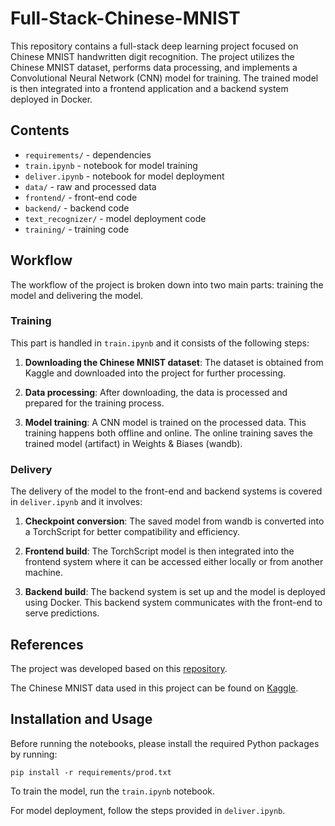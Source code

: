 # Full-Stack-Chinese-MNIST
This repository contains a full-stack deep learning project focused on Chinese MNIST handwritten digit recognition. The project utilizes the Chinese MNIST dataset, performs data processing, and implements a Convolutional Neural Network (CNN) model for training. The trained model is then integrated into a frontend application and a backend system deployed in Docker. 

## Contents

* `requirements/` - dependencies
* `train.ipynb` - notebook for model training
* `deliver.ipynb` - notebook for model deployment
* `data/` - raw and processed data
* `frontend/` - front-end code
* `backend/` - backend code
* `text_recognizer/` - model deployment code
* `training/` - training code

## Workflow

The workflow of the project is broken down into two main parts: training the model and delivering the model. 

### Training

This part is handled in `train.ipynb` and it consists of the following steps:

1. **Downloading the Chinese MNIST dataset**: The dataset is obtained from Kaggle and downloaded into the project for further processing. 

2. **Data processing**: After downloading, the data is processed and prepared for the training process.

3. **Model training**: A CNN model is trained on the processed data. This training happens both offline and online. The online training saves the trained model (artifact) in Weights & Biases (wandb).

### Delivery

The delivery of the model to the front-end and backend systems is covered in `deliver.ipynb` and it involves:

1. **Checkpoint conversion**: The saved model from wandb is converted into a TorchScript for better compatibility and efficiency.

2. **Frontend build**: The TorchScript model is then integrated into the frontend system where it can be accessed either locally or from another machine.

3. **Backend build**: The backend system is set up and the model is deployed using Docker. This backend system communicates with the front-end to serve predictions.

## References

The project was developed based on this [repository](https://github.com/the-full-stack/fsdl-text-recognizer-2022/tree/main).

The Chinese MNIST data used in this project can be found on [Kaggle](https://www.kaggle.com/datasets/gpreda/chinese-mnist).

## Installation and Usage

Before running the notebooks, please install the required Python packages by running:

```
pip install -r requirements/prod.txt
```

To train the model, run the `train.ipynb` notebook.

For model deployment, follow the steps provided in `deliver.ipynb`.
